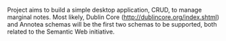 Project aims to build a simple desktop application, CRUD, to manage marginal notes.
Most likely, Dublin Core (http://dublincore.org/index.shtml) and Annotea schemas will be the first two schemas to be supported, both related to the Semantic Web initiative.
